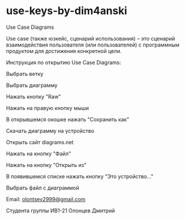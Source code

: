 # use-keys-by-dim4anski
Use Case Diagrams 

Use case (также юзкейс, сценарий использования) – это сценарий взаимодействия пользователя (или пользователей) с программным продуктом для достижения конкретной цели.

Инструкция по открытию Use Case Diagrams:

Выбрать ветку

Выбрать диаграмму

Нажать кнопку "Raw"

Нажать на правую кнопку мыши

В открывшемся окошке нажать "Сохранить как"

Скачать диаграмму на устройство

Открыть сайт diagrams.net

Нажать на кнопку "Файл"

Нажать на кнопку "Открыть из"

В появившемся списке нажать кнопку "Это устройство..."

Выбрать файл с диаграммой

Email: olontsev2999@gmail.com

Студента группы ИВ1-21 Олонцев Дмитрий

